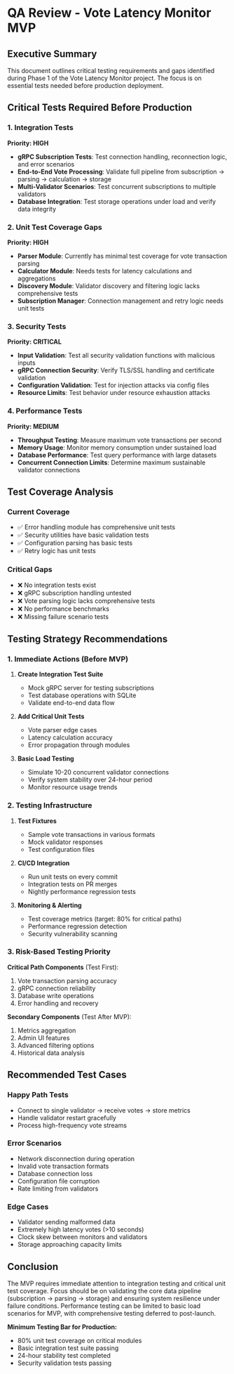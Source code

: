 # QA Review - Vote Latency Monitor MVP

## Executive Summary

This document outlines critical testing requirements and gaps identified during Phase 1 of the Vote Latency Monitor project. The focus is on essential tests needed before production deployment.

## Critical Tests Required Before Production

### 1. Integration Tests

**Priority: HIGH**
- **gRPC Subscription Tests**: Test connection handling, reconnection logic, and error scenarios
- **End-to-End Vote Processing**: Validate full pipeline from subscription → parsing → calculation → storage
- **Multi-Validator Scenarios**: Test concurrent subscriptions to multiple validators
- **Database Integration**: Test storage operations under load and verify data integrity

### 2. Unit Test Coverage Gaps

**Priority: HIGH**
- **Parser Module**: Currently has minimal test coverage for vote transaction parsing
- **Calculator Module**: Needs tests for latency calculations and aggregations
- **Discovery Module**: Validator discovery and filtering logic lacks comprehensive tests
- **Subscription Manager**: Connection management and retry logic needs unit tests

### 3. Security Tests

**Priority: CRITICAL**
- **Input Validation**: Test all security validation functions with malicious inputs
- **gRPC Connection Security**: Verify TLS/SSL handling and certificate validation
- **Configuration Validation**: Test for injection attacks via config files
- **Resource Limits**: Test behavior under resource exhaustion attacks

### 4. Performance Tests

**Priority: MEDIUM**
- **Throughput Testing**: Measure maximum vote transactions per second
- **Memory Usage**: Monitor memory consumption under sustained load
- **Database Performance**: Test query performance with large datasets
- **Concurrent Connection Limits**: Determine maximum sustainable validator connections

## Test Coverage Analysis

### Current Coverage
- ✅ Error handling module has comprehensive unit tests
- ✅ Security utilities have basic validation tests
- ✅ Configuration parsing has basic tests
- ✅ Retry logic has unit tests

### Critical Gaps
- ❌ No integration tests exist
- ❌ gRPC subscription handling untested
- ❌ Vote parsing logic lacks comprehensive tests
- ❌ No performance benchmarks
- ❌ Missing failure scenario tests

## Testing Strategy Recommendations

### 1. Immediate Actions (Before MVP)
1. **Create Integration Test Suite**
   - Mock gRPC server for testing subscriptions
   - Test database operations with SQLite
   - Validate end-to-end data flow

2. **Add Critical Unit Tests**
   - Vote parser edge cases
   - Latency calculation accuracy
   - Error propagation through modules

3. **Basic Load Testing**
   - Simulate 10-20 concurrent validator connections
   - Verify system stability over 24-hour period
   - Monitor resource usage trends

### 2. Testing Infrastructure
1. **Test Fixtures**
   - Sample vote transactions in various formats
   - Mock validator responses
   - Test configuration files

2. **CI/CD Integration**
   - Run unit tests on every commit
   - Integration tests on PR merges
   - Nightly performance regression tests

3. **Monitoring & Alerting**
   - Test coverage metrics (target: 80% for critical paths)
   - Performance regression detection
   - Security vulnerability scanning

### 3. Risk-Based Testing Priority

**Critical Path Components** (Test First):
1. Vote transaction parsing accuracy
2. gRPC connection reliability
3. Database write operations
4. Error handling and recovery

**Secondary Components** (Test After MVP):
1. Metrics aggregation
2. Admin UI features
3. Advanced filtering options
4. Historical data analysis

## Recommended Test Cases

### Happy Path Tests
- Connect to single validator → receive votes → store metrics
- Handle validator restart gracefully
- Process high-frequency vote streams

### Error Scenarios
- Network disconnection during operation
- Invalid vote transaction formats
- Database connection loss
- Configuration file corruption
- Rate limiting from validators

### Edge Cases
- Validator sending malformed data
- Extremely high latency votes (>10 seconds)
- Clock skew between monitors and validators
- Storage approaching capacity limits

## Conclusion

The MVP requires immediate attention to integration testing and critical unit test coverage. Focus should be on validating the core data pipeline (subscription → parsing → storage) and ensuring system resilience under failure conditions. Performance testing can be limited to basic load scenarios for MVP, with comprehensive testing deferred to post-launch.

**Minimum Testing Bar for Production:**
- 80% unit test coverage on critical modules
- Basic integration test suite passing
- 24-hour stability test completed
- Security validation tests passing